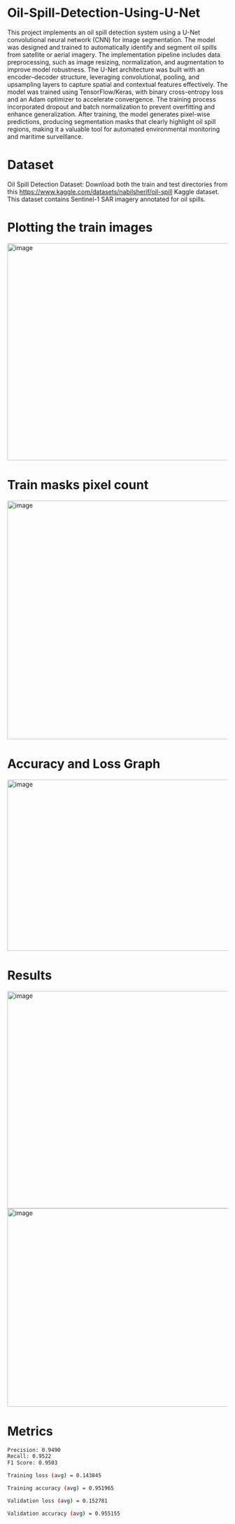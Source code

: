 
# Oil-Spill-Detection-Using-U-Net

This project implements an oil spill detection system using a U-Net convolutional neural network (CNN) for image segmentation. The model was designed and trained to automatically identify and segment oil spills from satellite or aerial imagery. The implementation pipeline includes data preprocessing, such as image resizing, normalization, and augmentation to improve model robustness. The U-Net architecture was built with an encoder–decoder structure, leveraging convolutional, pooling, and upsampling layers to capture spatial and contextual features effectively. The model was trained using TensorFlow/Keras, with binary cross-entropy loss and an Adam optimizer to accelerate convergence. The training process incorporated dropout and batch normalization to prevent overfitting and enhance generalization. After training, the model generates pixel-wise predictions, producing segmentation masks that clearly highlight oil spill regions, making it a valuable tool for automated environmental monitoring and maritime surveillance.

# Dataset

Oil Spill Detection Dataset: Download both the train and test directories from this https://www.kaggle.com/datasets/nabilsherif/oil-spill Kaggle dataset. This dataset contains Sentinel-1 SAR imagery annotated for oil spills. 

# Plotting the train images

<img width="964" height="496" alt="image" src="https://github.com/user-attachments/assets/868ee625-9be5-429f-81da-1de7ce82e041" />

# Train masks pixel count

<img width="846" height="545" alt="image" src="https://github.com/user-attachments/assets/b26520b2-b003-4759-810a-9ca81f47dea3" />

# Accuracy and Loss Graph

<img width="1001" height="391" alt="image" src="https://github.com/user-attachments/assets/c4ef8ec7-bcd6-4254-9917-fb2b260b9766" />

# Results

<img width="987" height="496" alt="image" src="https://github.com/user-attachments/assets/8c728ada-3897-4eb0-88ab-dc49ccf6d689" />
<img width="521" height="453" alt="image" src="https://github.com/user-attachments/assets/2c2851a9-18b2-40d4-b39a-1ef1379070e6" />

# Metrics

```bash
Precision: 0.9490
Recall: 0.9522
F1 Score: 0.9503
```
```bash
Training loss (avg) = 0.143845

Training accuracy (avg) = 0.951965

Validation loss (avg) = 0.152781

Validation accuracy (avg) = 0.955155
```


